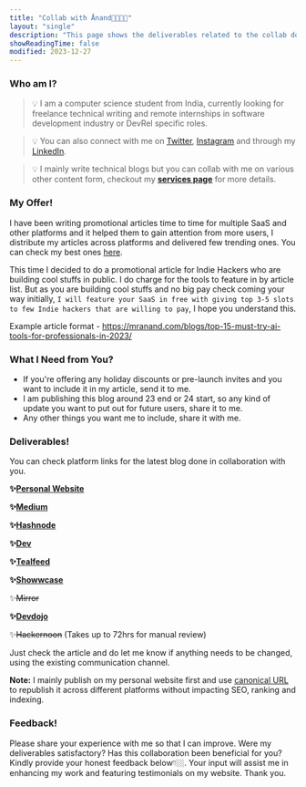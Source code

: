 ```yaml
---
title: "Collab with Ånand🫱🏼‍🫲🏼"
layout: "single"
description: "This page shows the deliverables related to the collab done recently or ongoing."
showReadingTime: false
modified: 2023-12-27
---
```


### Who am I?

>💡 I am a computer science student from India, currently looking for freelance technical writing and remote internships in software development industry or DevRel specific roles.

>💡 You can also connect with me on [Twitter](https://mobile.twitter.com/astrodevil_), [Instagram](https://www.instagram.com/codes.astro/) and through my [LinkedIn](https://www.linkedin.com/in/amitesh1208/).

>💡 I mainly write technical blogs but you can collab with me on various other content form, checkout my **[services page](https://passionfroot.me/mranand)** for more details.


### My Offer!
I have been writing promotional articles time to time for multiple SaaS and other platforms and it helped them to gain attention from more users, I distribute my articles across platforms and delivered few trending ones. You can check my best ones [here](https://mranand.com/featured/). 

This time I decided to do a promotional article for Indie Hackers who are building cool stuffs in public. I do charge for the tools to feature in by article list. But as you are building cool stuffs and no big pay check coming your way initially, `I will feature your SaaS in free with giving top 3-5 slots to few Indie hackers that are willing to pay`, I hope you understand this.

Example article format - https://mranand.com/blogs/top-15-must-try-ai-tools-for-professionals-in-2023/

### What I Need from You?
- If you're offering any holiday discounts or pre-launch invites and you want to include it in my article, send it to me.
- I am publishing this blog around 23 end or 24 start, so any kind of update you want to put out for future users, share it to me.
- Any other things you want me to include, share it with me.


### Deliverables!
You can check platform links for the latest blog done in collaboration with you.

**✨[Personal Website](https://mranand.com/)**

**✨[Medium](https://astrodevil.medium.com/)**

**✨[Hashnode](https://blog.mranand.com/)** 

**✨[Dev](https://dev.to/astrodevil/)**

**✨[Tealfeed](https://tealfeed.com/astrodevil)**

**✨[Showwcase](https://www.showwcase.com/astrodevil)**

✨~~Mirror~~

**✨[Devdojo](https://devdojo.com/astrodevil/)**

✨~~Hackernoon~~ (Takes up to 72hrs for manual review)

Just check the article and do let me know if anything needs to be changed, using the existing communication channel. 

**Note:** I mainly publish on my personal website first and use [canonical URL](https://www.shopify.com/in/partners/blog/canonical-urls) to republish it across different platforms without impacting SEO, ranking and indexing.

### Feedback!
Please share your experience with me so that I can improve. Were my deliverables satisfactory? Has this collaboration been beneficial for you? Kindly provide your honest feedback below👇🏼. Your input will assist me in enhancing my work and featuring testimonials on my website. Thank you.

<div class="iframely-embed"><div class="iframely-responsive" style="height: 140px; padding-bottom: 0;"><a href="https://senja.io/p/mranand/AmCR2n" data-iframely-url="//iframely.net/PIPh5aj?card=small"></a></div></div><script async src="//iframely.net/embed.js"></script>
